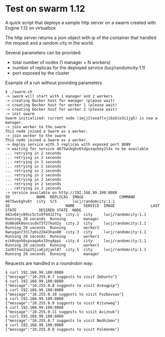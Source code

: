 # Test on swarm 1.12

A quick script that deploys a sample http server on a swarm created with Engine 1.12 on virtualbox

The http server returns a json object with ip of the container that handled the request and a random city in the world.

Several parameters can be provided:
* total number of nodes (1 manager + N workers)
* number of replicas for the deployed service (lucj/randomcity:1.1)
* port exposed by the cluster

Example of a run without providing parameters

```
$ ./swarm.sh
-> swarm will start with 1 manager and 2 workers
-> creating Docker host for manager (please wait)
-> creating Docker host for worker 1 (please wait)
-> creating Docker host for worker 2 (please wait)
-> init swarm
Swarm initialized: current node (1mjj1lexqflvjibzble3i1jg5) is now a manager.
-> join worker to the swarm
This node joined a Swarm as a worker.
-> join worker to the swarm
This node joined a Swarm as a worker.
-> deploy service with 5 replicas with exposed port 8080
-> waiting for service 4675wvkghv6tdgxzqxbey2l4x to be available
... retrying in 2 seconds
... retrying in 2 seconds
... retrying in 2 seconds
... retrying in 2 seconds
... retrying in 2 seconds
... retrying in 2 seconds
... retrying in 2 seconds
... retrying in 2 seconds
... retrying in 2 seconds
-> service available on http://192.168.99.100:8080
ID            NAME  REPLICAS  IMAGE                COMMAND
4675wvkghv6t  city  5/5       lucj/randomcity:1.1
ID                         NAME    SERVICE  IMAGE                LAST STATE          DESIRED STATE  NODE
483v64jv89sc5ctu9f94327tq  city.1  city     lucj/randomcity:1.1  Running 20 seconds  Running        manager
do86o8k9oncucdxf3f27kod2y  city.2  city     lucj/randomcity:1.1  Running 20 seconds  Running        worker2
6wnygan733i7y6s22k43hao00  city.3  city     lucj/randomcity:1.1  Running 20 seconds  Running        worker1
eik0vqnh8spxaqakx33nq4pps  city.4  city     lucj/randomcity:1.1  Running 20 seconds  Running        worker1
2a26tfou2sp25jia6jdjyol87  city.5  city     lucj/randomcity:1.1  Running 20 seconds  Running        manager
```

Requests are handled in a roundrobin way:

```
$ curl 192.168.99.100:8080
{"message":"10.255.0.7 suggests to visit Zebunto"}
$ curl 192.168.99.100:8080
{"message":"10.255.0.8 suggests to visit Areugpip"}
$ curl 192.168.99.100:8080
{"message":"10.255.0.10 suggests to visit Fozbovsav"}
$ curl 192.168.99.100:8080
{"message":"10.255.0.9 suggests to visit Kitunweg"}
$ curl 192.168.99.100:8080
{"message":"10.255.0.11 suggests to visit Aviznuk"}
$ curl 192.168.99.100:8080
{"message":"10.255.0.7 suggests to visit Nedhikmu"}
$ curl 192.168.99.100:8080
{"message":"10.255.0.8 suggests to visit Palmenme"}
```

